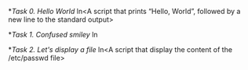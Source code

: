 **Task *0. Hello World**
ln<A script that prints “Hello, World”, followed by a new line to the standard output>

**Task *1. Confused smiley**
ln<A script that displays a confused smile>

**Task *2. Let's display a file**
ln<A script that display the content of the /etc/passwd file>
